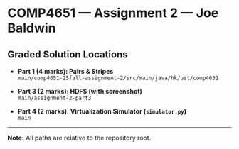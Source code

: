 # **COMP4651 — Assignment 2 — Joe Baldwin**

## **Graded Solution Locations**

- **Part 1 (4 marks): Pairs & Stripes**  
  `main/comp4651-25fall-assignment-2/src/main/java/hk/ust/comp4651`

- **Part 3 (2 marks): HDFS (with screenshot)**  
  `main/assignment-2-part3`

- **Part 4 (2 marks): Virtualization Simulator (`simulator.py`)**  
  `main`

---

**Note:** All paths are relative to the repository root.

